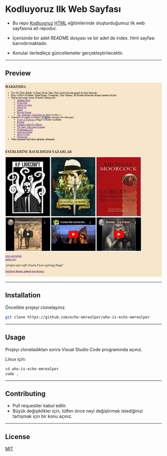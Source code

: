 # Kodluyoruz Ilk Web Sayfası

 * Bu repo [Kodluyoruz](https://www.kodluyoruz.org) [HTML](https://app.patika.dev/courses/html) eğitimlerinde oluşturduğumuz ilk web sayfasına ait repodur.

 * İçerisinde bir adet README dosyası ve bir adet de index. html sayfası barındırmaktadır.

 * Konular ilerledikçe güncellemeler gerçekleştirilecektir.

---
## Preview


![echo-emrealper](media/pre-up-hw02.jpg)

---
## Installation

Öncelikle projeyi clonelayınız.

```bash
git clone https://github.com/echo-emrealper/who-is-echo-emrealper
```
---
## Usage

Projeyi cloneladıktan sonra Visual Studio Code programında açınız.

*Linux için:*
```linux
cd who-is-echo-emrealper
code .
```
---
## Contributing

* Pull requestler kabul edilir. 
* Büyük değişiklikler için, lütfen önce neyi değiştirmek istediğinizi tartışmak için bir konu açınız.

---
## License
[MIT](https://choosealicense.com/licenses/mit/)
